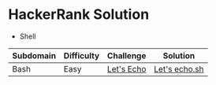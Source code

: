 # HackerRank Solution
* Shell

 Subdomain | Difficulty | Challenge      |Solution
 ----------|------------|----------------|--------
  Bash     |   Easy    | [Let's Echo](https://www.hackerrank.com/challenges/bash-tutorials-lets-echo/problem)|[Let's echo.sh](https://github.com/sindhu819/hackerearth-problems/blob/master/Shell/Let's%20echo.sh)
